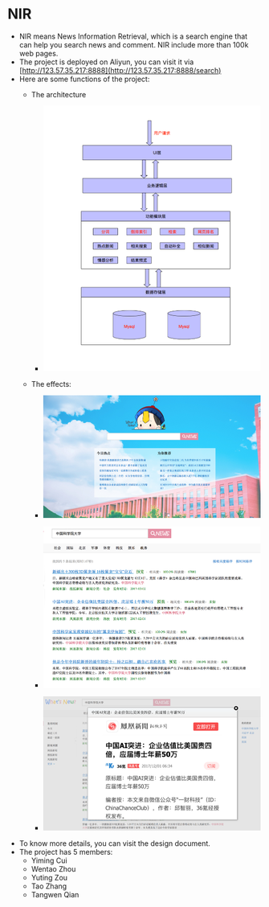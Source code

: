 # NIR
* NIR means News Information Retrieval, which is a search engine that can help you search news and comment. NIR include more than 100k web pages.
* The project is deployed on Aliyun, you can visit it via [http://123.57.35.217:8888](http://123.57.35.217:8888/search)
* Here are some functions of the project:
    * The architecture
        * ![](pictures/Picture1.png)
    * The effects:
    
       * ![](pictures/Picture2.png)
       
       * ![](pictures/Picture3.png)
    
       * ![](pictures/Picture4.png)
* To know more details, you can visit the design document.
* The project has 5 members: 
    * Yiming Cui
    * Wentao Zhou
    * Yuting Zou
    * Tao Zhang
    * Tangwen Qian
    


